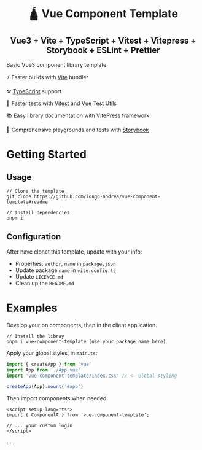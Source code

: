 <div align="center">
<h1>🛕 Vue Component Template</h1>
<h2>Vue3 + Vite + TypeScript + Vitest + Vitepress + Storybook + ESLint + Prettier</h2>
</div>


Basic Vue3 component library template.

   ⚡️ Faster builds with [Vite](https://vitejs.dev/) bundler

   ⚒️ [TypeScript](https://www.typescriptlang.org/) support

   🧪 Faster tests with [Vitest](https://vitest.dev/) and [Vue Test Utils](https://test-utils.vuejs.org/)

   📚 Easy library documentation with [VitePress](https://vitepress.dev/) framework

   📃 Comprehensive playgrounds and tests with [Storybook](https://storybook.js.org/)

# Getting Started

## Usage

```
// Clone the template
git clone https://github.com/longo-andrea/vue-component-template#readme

// Install dependencies
pnpm i
```

## Configuration

After have clonet this template, update with your info:

- Properties: `author`, `name` in `package.json`
- Update package `name` in `vite.config.ts`
- Update `LICENCE.md`
- Clean up the `README.md`

# Examples

Develop your on components, then in the client application.

```
// Install the libray
pnpm i vue-component-template (use your package name here)
```

Apply your global styles, in `main.ts`:
```main.ts
import { createApp } from 'vue'
import App from './App.vue'
import 'vue-component-template/index.css' // <- Global styling

createApp(App).mount('#app')

```

Then import components when needed:

```App.vue
<script setup lang="ts">
import { ComponentA } from 'vue-component-template';

// ... your custom login
</script>

...
```